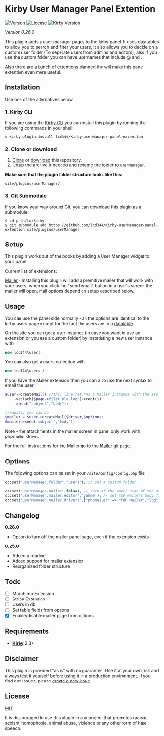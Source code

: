 # Kirby User Manager Panel Extention

![Version](https://img.shields.io/badge/version-0.26.0-green.svg) ![License](https://img.shields.io/badge/license-MIT-green.svg) ![Kirby Version](https://img.shields.io/badge/Kirby-2.3%2B-red.svg)

*Version 0.26.0*

This plugin adds a user manager pages to the kirby panel. It uses datatables to allow you to search and filter your users, it also allows you to decide on a   custom user folder (To seperate users from admins and editors), also if you use the custom folder you can have usernames that include @ and .

Also there are a bunch of extentions planned the will make this panel extention even more useful.

## Installation

Use one of the alternatives below.

### 1. Kirby CLI

If you are using the [Kirby CLI](https://github.com/getkirby/cli) you can install this plugin by running the following commands in your shell:

```
$ kirby plugin:install lcd344/Kirby-userManager-panel-extention
```

### 2. Clone or download

1. [Clone](https://github.com/lcd344/Kirby-userManager-panel-extention.git) or [download](https://github.com/lcd344/Kirby-userManager-panel-extention/archive/master.zip)  this repository.
2. Unzip the archive if needed and rename the folder to `userManager`.

**Make sure that the plugin folder structure looks like this:**

```
site/plugins/userManager/
```

### 3. Git Submodule

If you know your way around Git, you can download this plugin as a submodule:

```
$ cd path/to/kirby
$ git submodule add https://github.com/lcd344/Kirby-userManager-panel-extention site/plugins/userManager
```

## Setup

This plugin works out of the books by adding a User Manager widget to your panel.

Current list of extensions:

[Mailer](https://github.com/LCD344/kirby-mailer-wrapper) - Installing this plugin will add a premitive mailer that will work with your users, when you click the "send email" button in a user's screen the mailer will open, mail options depend on setup described below.


## Usage

You can use the panel side normally - all the options are identical to the kirby users page except for the fact the users are in a [datatable](https://datatables.net/).

On the site you can get a user instance (in case you want to use an extension or you use a custom folder) by instatiating a new user instance with

```php
new lcd344\user()
```

You can also get a users collection with

```php
new lcd344\users()
```

If you have the Mailer extension then you can also use the next syntax to email the user

```php
$user->createMail() //this line returns a Mailer instance with the $to field set to the users email you can then use any method on the Mailer class
    ->attach($page->file('bla.log')->root())
    ->send("subject","body");
    
//equally you can do
$mailer = $user->createMail($driver,$options)
$mailer->send('subject','body');
```

Note - the attachments in the mailer screen in panel only work with phpmailer driver.

For the full instructions for the Mailer go to the [Mailer](https://github.com/LCD344/kirby-mailer-wrapper) git page.

## Options

The following options can be set in your `/site/config/config.php` file:

```php
c::set("userManager.folder","users"); // set a custom folder

c::set('userManager.mailer',false); // Turn of the panel side of the mailer extension.
c::set('userManager.mailer.editor','yakme'); // set the mailers body field (only with mailer extention)
c::set('userManager.mailer.drivers',["phpmailer" => "PHP Mailer","log" => "Logger"]); //set which drivers are availble to the mailer (by default it will include every possible one)

```



## Changelog

**0.26.0**

- Option to turn off the mailer panel page, even if the extension exists

**0.25.0**

- Added a readme
- Added support for mailer extension
- Reorganized folder structure

## Todo

- [ ] Mailchimp Extension
- [ ] Stripe Extension
- [ ] Users in db
- [ ] Set table fields from options
- [x] Enable/disable mailer page from options

## Requirements

- [**Kirby**](https://getkirby.com/) 2.3+

## Disclaimer

This plugin is provided "as is" with no guarantee. Use it at your own risk and always test it yourself before using it in a production environment. If you find any issues, please [create a new issue](https://github.com/username/plugin-name/issues/new).

## License

[MIT](https://opensource.org/licenses/MIT)

It is discouraged to use this plugin in any project that promotes racism, sexism, homophobia, animal abuse, violence or any other form of hate speech.